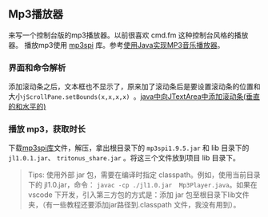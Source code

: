 ## Mp3播放器

来写一个控制台版的mp3播放器。以前很喜欢 cmd.fm 这种控制台风格的播放器。
播放mp3使用 [mp3spi](http://www.javazoom.net/mp3spi/documents.html) 库。参考[使用Java实现MP3音乐播放器](https://www.cnblogs.com/haoxia/archive/2009/06/03/1495419.html)。



### 界面和命令解析

添加滚动条之后，文本框也不显示了，原来加了滚动条后是要设置滚动条的位置和大小`jScrollPane.setBounds(x,x,x,x) `。[java中向JTextArea中添加滚动条(垂直的和水平的)](https://www.cnblogs.com/wangkundentisy/p/3684217.html) 

### 播放 mp3，获取时长

下载[mp3spi库](http://www.javazoom.net/mp3spi/sources.html)文件，解压，拿出根目录下的 `mp3spi1.9.5.jar` 和 lib 目录下的 `jl1.0.1.jar`、 `tritonus_share.jar` 。将这三个文件放到项目 lib 目录下。

>   Tips: 使用外部 jar 包，需要在编译时指定 classpath。例如，使用当前目录下的 jl1.0.jar，命令： `javac -cp ./jl1.0.jar  Mp3Player.java`。如果在 vscode 下开发，引入第三方包的方式是：添加 jar 包至根目录下lib文件夹，（有一些教程还要添加jar路径到.classpath 文件，我没有用到）。

